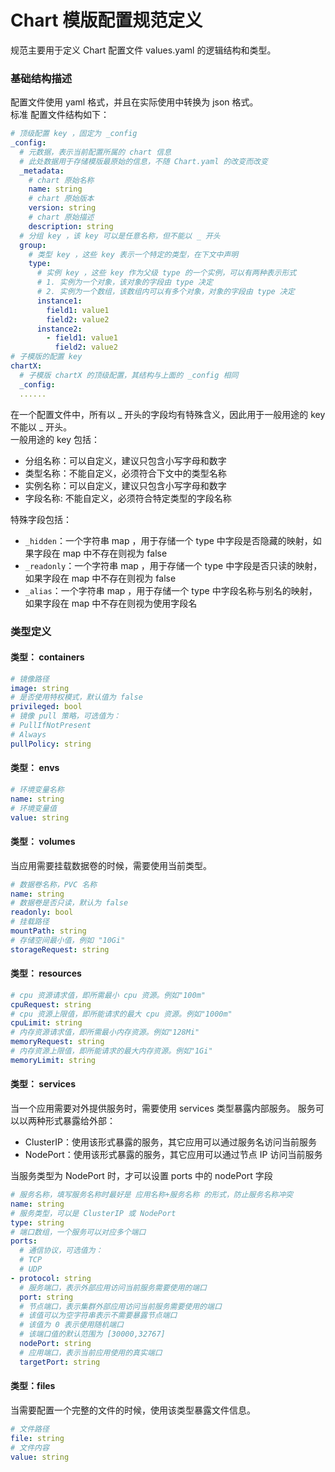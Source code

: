 # Chart 模版配置规范定义

规范主要用于定义 Chart 配置文件 values.yaml 的逻辑结构和类型。  

### 基础结构描述
配置文件使用 yaml 格式，并且在实际使用中转换为 json 格式。  
标准 配置文件结构如下：
```yaml
# 顶级配置 key ，固定为 _config
_config: 
  # 元数据，表示当前配置所属的 chart 信息
  # 此处数据用于存储模版最原始的信息，不随 Chart.yaml 的改变而改变
  _metadata:
    # chart 原始名称
    name: string
    # chart 原始版本
    version: string
    # chart 原始描述
    description: string
  # 分组 key ，该 key 可以是任意名称，但不能以 _ 开头
  group:
    # 类型 key ，这些 key 表示一个特定的类型，在下文中声明
    type:
      # 实例 key ，这些 key 作为父级 type 的一个实例，可以有两种表示形式
      # 1. 实例为一个对象，该对象的字段由 type 决定
      # 2. 实例为一个数组，该数组内可以有多个对象，对象的字段由 type 决定
      instance1:
        field1: value1
        field2: value2
      instance2:
        - field1: value1
          field2: value2
# 子模版的配置 key
chartX:
  # 子模版 chartX 的顶级配置，其结构与上面的 _config 相同
  _config:
  ......
```
在一个配置文件中，所有以 _ 开头的字段均有特殊含义，因此用于一般用途的 key 不能以 _ 开头。  
一般用途的 key 包括：
- 分组名称：可以自定义，建议只包含小写字母和数字
- 类型名称：不能自定义，必须符合下文中的类型名称
- 实例名称：可以自定义，建议只包含小写字母和数字
- 字段名称: 不能自定义，必须符合特定类型的字段名称

特殊字段包括：
- `_hidden`：一个字符串 map ，用于存储一个 type 中字段是否隐藏的映射，如果字段在 map 中不存在则视为 false
- `_readonly`：一个字符串 map ，用于存储一个 type 中字段是否只读的映射，如果字段在 map 中不存在则视为 false
- `_alias`：一个字符串 map ，用于存储一个 type 中字段名称与别名的映射，如果字段在 map 中不存在则视为使用字段名

### 类型定义
#### 类型： containers
```yaml
# 镜像路径
image: string
# 是否使用特权模式，默认值为 false
privileged: bool
# 镜像 pull 策略，可选值为：
# PullIfNotPresent
# Always
pullPolicy: string
```

#### 类型： envs
```yaml
# 环境变量名称
name: string
# 环境变量值
value: string
```

#### 类型： volumes
当应用需要挂载数据卷的时候，需要使用当前类型。
```yaml
# 数据卷名称，PVC 名称
name: string
# 数据卷是否只读，默认为 false
readonly: bool
# 挂载路径
mountPath: string
# 存储空间最小值，例如 "10Gi"
storageRequest: string
```

#### 类型： resources
```yaml
# cpu 资源请求值，即所需最小 cpu 资源。例如"100m"
cpuRequest: string
# cpu 资源上限值，即所能请求的最大 cpu 资源。例如"1000m"
cpuLimit: string
# 内存资源请求值，即所需最小内存资源。例如"128Mi"
memoryRequest: string
# 内存资源上限值，即所能请求的最大内存资源。例如"1Gi"
memoryLimit: string
```

#### 类型： services
当一个应用需要对外提供服务时，需要使用 services 类型暴露内部服务。
服务可以以两种形式暴露给外部：
- ClusterIP：使用该形式暴露的服务，其它应用可以通过服务名访问当前服务
- NodePort：使用该形式暴露的服务，其它应用可以通过节点 IP 访问当前服务

当服务类型为 NodePort 时，才可以设置 ports 中的 nodePort 字段
```yaml
# 服务名称，填写服务名称时最好是 应用名称+服务名称 的形式，防止服务名称冲突
name: string
# 服务类型，可以是 ClusterIP 或 NodePort
type: string
# 端口数组，一个服务可以对应多个端口
ports:
  # 通信协议，可选值为：
  # TCP
  # UDP
- protocol: string
  # 服务端口，表示外部应用访问当前服务需要使用的端口
  port: string
  # 节点端口，表示集群外部应用访问当前服务需要使用的端口
  # 该值可以为空字符串表示不需要暴露节点端口
  # 该值为 0 表示使用随机端口
  # 该端口值的默认范围为 [30000,32767]
  nodePort: string
  # 应用端口，表示当前应用使用的真实端口
  targetPort: string
```

#### 类型：files
当需要配置一个完整的文件的时候，使用该类型暴露文件信息。
```yaml
# 文件路径
file: string
# 文件内容
value: string
```
